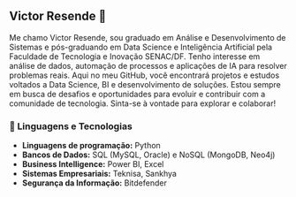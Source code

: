 ## Victor Resende 👋
Me chamo Victor Resende, sou graduado em Análise e Desenvolvimento de Sistemas e pós-graduando em Data Science e Inteligência Artificial pela Faculdade de Tecnologia e Inovação SENAC/DF. Tenho interesse em análise de dados, automação de processos e aplicações de IA para resolver problemas reais. Aqui no meu GitHub, você encontrará projetos e estudos voltados a Data Science, BI e desenvolvimento de soluções. Estou sempre em busca de desafios e oportunidades para evoluir e contribuir com a comunidade de tecnologia. Sinta-se à vontade para explorar e colaborar! 


### 🤖 Linguagens e Tecnologias
<ul>
  <li><strong>Linguagens de programação:</strong> Python</li>
  <li><strong>Bancos de Dados:</strong> SQL (MySQL, Oracle) e NoSQL (MongoDB, Neo4j)</li>
  <li><strong>Business Intelligence:</strong> Power BI, Excel</li>
  <li><strong>Sistemas Empresariais:</strong> Teknisa, Sankhya</li>
  <li><strong>Segurança da Informação:</strong> Bitdefender</li>
</ul>



</p>
